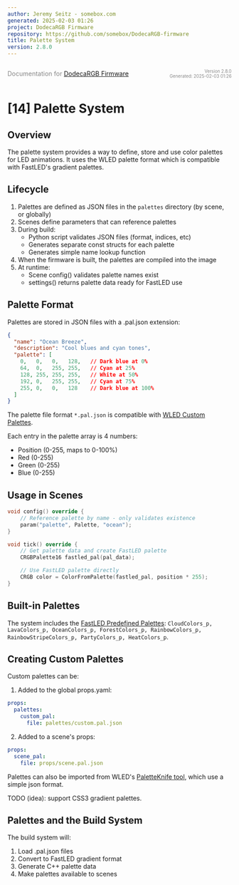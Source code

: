 ```yaml
---
author: Jeremy Seitz - somebox.com
generated: 2025-02-03 01:26
project: DodecaRGB Firmware
repository: https://github.com/somebox/DodecaRGB-firmware
title: Palette System
version: 2.8.0
---
```


<div style="display: flex; justify-content: space-between; align-items: center;">
            <div>
                <p style="font-size: 1.0em; color: #888;">Documentation for <a href="https://github.com/somebox/DodecaRGB-firmware">DodecaRGB Firmware</a></p>
            </div>
            <div style="text-align: right; font-size: 0.7em; color: #888;">
                <p>Version 2.8.0<br/>
                Generated: 2025-02-03 01:26</p>
            </div>
          </div>

# [14] Palette System

## Overview

The palette system provides a way to define, store and use color palettes for LED animations. It uses the WLED palette format which is compatible with FastLED's gradient palettes.

## Lifecycle

1. Palettes are defined as JSON files in the `palettes` directory (by scene, or globally)
2. Scenes define parameters that can reference palettes
3. During build:
    - Python script validates JSON files (format, indices, etc)
    - Generates separate const structs for each palette
    - Generates simple name lookup function
4. When the firmware is built, the palettes are compiled into the image 
5. At runtime:
    - Scene config() validates palette names exist
    - settings() returns palette data ready for FastLED use

## Palette Format

Palettes are stored in JSON files with a .pal.json extension:

```json
{
  "name": "Ocean Breeze",
  "description": "Cool blues and cyan tones",
  "palette": [
    0,   0,   0,   128,   // Dark blue at 0%
    64,  0,   255, 255,   // Cyan at 25% 
    128, 255, 255, 255,   // White at 50%
    192, 0,   255, 255,   // Cyan at 75%
    255, 0,   0,   128    // Dark blue at 100%
  ]
}
```

The palette file format `*.pal.json` is compatible with [WLED Custom Palettes](https://kno.wled.ge/features/palettes/#custom-palettes).

Each entry in the palette array is 4 numbers:

- Position (0-255, maps to 0-100%)
- Red (0-255)
- Green (0-255)
- Blue (0-255)

## Usage in Scenes

```cpp
void config() override {
    // Reference palette by name - only validates existence
    param("palette", Palette, "ocean");
}

void tick() override {
    // Get palette data and create FastLED palette
    CRGBPalette16 fastled_pal(pal_data);

    // Use FastLED palette directly
    CRGB color = ColorFromPalette(fastled_pal, position * 255);
}
```

## Built-in Palettes

The system includes the [FastLED Predefined Palettes](https://fastled.io/docs/group___predefined_palettes.html): `CloudColors_p, LavaColors_p, OceanColors_p, ForestColors_p, RainbowColors_p, RainbowStripeColors_p, PartyColors_p, HeatColors_p`.

## Creating Custom Palettes

Custom palettes can be:

1. Added to the global props.yaml:
```yaml
props:
  palettes:
    custom_pal:
      file: palettes/custom.pal.json
```

2. Added to a scene's props:
```yaml
props:
  scene_pal:
    file: props/scene.pal.json
```

Palettes can also be imported from WLED's [PaletteKnife tool](http://fastled.io/tools/paletteknife/), which use a simple json format.

TODO (idea): support CSS3 gradient palettes.

## Palettes and the Build System

The build system will:
1. Load .pal.json files
2. Convert to FastLED gradient format
3. Generate C++ palette data
4. Make palettes available to scenes